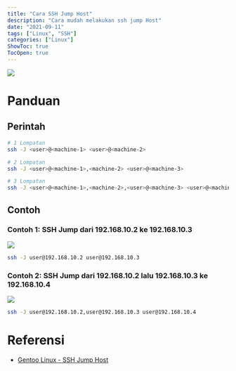 ```yaml
---
title: "Cara SSH Jump Host"
description: "Cara mudah melakukan ssh jump Host"
date: "2021-09-11"
tags: ["Linux", "SSH"]
categories: ["Linux"]
ShowToc: true
TocOpen: true
---
```


![](/images/ssh-jump.png)

# Panduan
## Perintah
```bash
# 1 Lompatan
ssh -J <user>@<machine-1> <user>@<machine-2>

# 2 Lompatan
ssh -J <user>@<machine-1>,<machine-2> <user>@<machine-3>

# 3 Lompatan
ssh -J <user>@<machine-1>,<machine-2>,<user>@<machine-3> <user>@<machine-4>
```

## Contoh
### Contoh 1: SSH Jump dari 192.168.10.2 ke 192.168.10.3

![](/images/ssh-jump-1.png)

```bash
ssh -J user@192.168.10.2 user@192.168.10.3
```

### Contoh 2: SSH Jump dari 192.168.10.2 lalu 192.168.10.3 ke 192.168.10.4 

![](/images/ssh-jump-2.png)

```bash
ssh -J user@192.168.10.2,user@192.168.10.3 user@192.168.10.4
```

# Referensi
- [Gentoo Linux - SSH Jump Host](https://wiki.gentoo.org/wiki/SSH_jump_host)